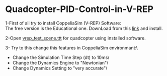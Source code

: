 # Quadcopter-PID-Control-in-V-REP

1-First of all try to install CoppeliaSim (V-REP) Software:\
The free version is the Educational one. DownLoad from this [link](https://coppeliarobotics.com/downloads#) and install.

2-Open [vrep_test_scene.ttt](https://github.com/98210184/Quadcopter-PID-Control-in-V-REP/blob/main/Quadcopter%20PID%20Control%20in%20V-REP%20simolator/vrep_test_scene.ttt) for quadcopter using installed software.

3- Try to this change this features in CoppeliaSim environmant:\
  - Change the Simulation Time Step (dt) to 10ms\
  - Change the Dynamics Engine to "Newtonian"\
  - Change Dynamics Setting to "very accurate"\



